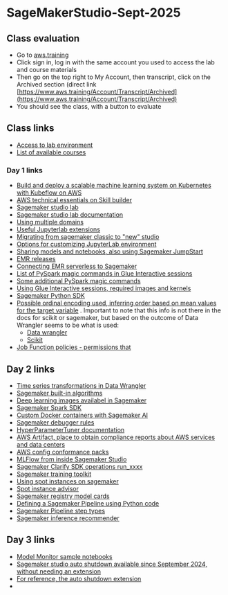 # SageMakerStudio-Sept-2025

## Class evaluation
- Go to [aws.training](https://www.aws.training/)
- Click sign in, log in with the same account you used to access the lab and course materials
- Then go on the top right to My Account, then transcript, click on the Archived section (direct link [https://www.aws.training/Account/Transcript/Archived](https://www.aws.training/Account/Transcript/Archived)
- You should see the class, with a button to evaluate

  
## Class links

- [Access to lab environment](https://us-east-1.student.classrooms.aws.training/class/ilt%23v8Tx76fddYa18jg1vJvvjX)
- [List of available courses](https://releases.awstc.com/)

### Day 1 links
- [Build and deploy a scalable machine learning system on Kubernetes with Kubeflow on AWS](https://aws.amazon.com/blogs/machine-learning/build-and-deploy-a-scalable-machine-learning-system-on-kubernetes-with-kubeflow-on-aws/)
- [AWS technical essentials on Skill builder](https://skillbuilder.aws/learn/K8C2FNZM6X/aws-technical-essentials/N7Q3SXQCDY)
- [Sagemaker studio lab](https://studiolab.sagemaker.aws/login)
- [Sagemaker studio lab documentation](https://docs.aws.amazon.com/sagemaker/latest/dg/studio-lab.html)
- [Using multiple domains](https://docs.aws.amazon.com/sagemaker/latest/dg/domain-multiple.html)
- [Useful Jupyterlab extensions](https://towardsdatascience.com/10-jupyter-lab-extensions-to-boost-your-productivity-4b3800b7ca2a/)
- [Migrating from sagemaker classic to "new" studio](https://docs.aws.amazon.com/sagemaker/latest/dg/studio-updated-migrate.html)
- [Options for customizing JupyterLab environment](https://docs.aws.amazon.com/whitepapers/latest/sagemaker-studio-admin-best-practices/customization.html)
- [Sharing models and notebooks, also using Sagemaker JumpStart](https://aws.amazon.com/blogs/aws/new-share-ml-models-and-notebooks-more-easily-within-your-organization-with-amazon-sagemaker-jumpstart/)
- [EMR releases](https://docs.aws.amazon.com/emr/latest/ReleaseGuide/emr-release-components.html)
- [Connecting EMR serverless to Sagemaker](https://docs.aws.amazon.com/next-generation-sagemaker/latest/userguide/emr-serverless.html)
- [List of PySpark magic commands in Glue Interactive sessions](https://docs.aws.amazon.com/glue/latest/dg/interactive-sessions-magics.html)
- [Some additional PySpark magic commands](https://docs.aws.amazon.com/emr/latest/ManagementGuide/emr-studio-magics.html#accessing-all-magic-commands)
- [Using Glue Interactive sessions, required images and kernels](https://docs.aws.amazon.com/sagemaker/latest/dg/studio-notebooks-glue.html)
- [Sagemaker Python SDK](https://sagemaker.readthedocs.io/en/stable/)
- [Possible ordinal encoding used, inferring order based on mean values for the target variable](https://feature-engine.trainindata.com/en/1.8.x/user_guide/encoding/OrdinalEncoder.html#ordered-ordinal-encoding) . Important to note that this info is not there in the docs for scikit or sagemaker, but based on the outcome of Data Wrangler seems to be what is used:
  - [Data wrangler](https://sagemaker-examples.readthedocs.io/en/latest/sagemaker-datawrangler/tabular-dataflow/data-transformations/index.html#handle-categorical-data)
  - [Scikit](https://scikit-learn.org/stable/modules/generated/sklearn.preprocessing.OrdinalEncoder.html)
- [Job Function policies - permissions that](https://docs.aws.amazon.com/IAM/latest/UserGuide/access_policies_job-functions.html)

## Day 2 links
- [Time series transformations in Data Wrangler](https://docs.aws.amazon.com/sagemaker/latest/dg/data-wrangler-transform.html#data-wrangler-transform-time-series)
- [Sagemaker built-in algorithms](https://docs.aws.amazon.com/sagemaker/latest/dg/algos.html)
- [Deep learning images availabel in Sagemaker](https://docs.aws.amazon.com/sagemaker/latest/dg/pre-built-containers-frameworks-deep-learning.html)
- [Sagemaker Spark SDK](https://github.com/aws/sagemaker-spark)
- [Custom Docker containers with Sagemaker AI](https://docs.aws.amazon.com/sagemaker/latest/dg/docker-containers-adapt-your-own.html)
- [Sagemaker debugger rules](https://docs.aws.amazon.com/sagemaker/latest/dg/use-debugger-built-in-profiler-rules.html)
- [HyperParameterTuner documentation](https://sagemaker.readthedocs.io/en/stable/api/training/tuner.html)
- [AWS Artifact, place to obtain compliance reports about AWS services and data centers](https://aws.amazon.com/artifact/)
- [AWS config conformance packs](https://docs.aws.amazon.com/config/latest/developerguide/conformancepack-sample-templates.html)
- [MLFlow from inside Sagemaker Studio](https://docs.aws.amazon.com/sagemaker/latest/dg/mlflow.html)
- [Sagemaker Clarify SDK operations run_xxxx](https://sagemaker.readthedocs.io/en/stable/api/training/processing.html#sagemaker.clarify.SageMakerClarifyProcessor)
- [Sagemaker training toolkit](https://github.com/aws/sagemaker-training-toolkit)
- [Using spot instances on sagemaker](https://docs.aws.amazon.com/sagemaker/latest/dg/model-managed-spot-training.html)
- [Spot instance advisor](https://aws.amazon.com/ec2/spot/instance-advisor/)
- [Sagemaker registry model cards](https://docs.aws.amazon.com/sagemaker/latest/dg/model-cards.html#model-cards-json-schema)
- [Defining a Sagemaker Pipeline using Python code](https://docs.aws.amazon.com/sagemaker/latest/dg/define-pipeline.html)
- [Sagemaker Pipeline step types](https://docs.aws.amazon.com/sagemaker/latest/dg/build-and-manage-steps-types.html)
- [Sagemaker inference recommender](https://docs.aws.amazon.com/sagemaker/latest/dg/inference-recommender.html)

## Day 3 links
- [Model Monitor sample notebooks](https://github.com/aws-samples/amazon-sagemaker-model-monitor-using-bring-your-own-model/tree/main)
- [Sagemaker studio auto shutdown available since September 2024, without needing an extension](https://aws.amazon.com/about-aws/whats-new/2024/09/amazon-sagemaker-studio-automatic-shutdown-idle-applications/)
- [For reference, the auto shutdown extension](https://github.com/aws-samples/sagemaker-studio-auto-shutdown-extension)
- 
